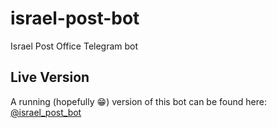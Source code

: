 # israel-post-bot
Israel Post Office Telegram bot

## Live Version
A running (hopefully :grin:) version of this bot can be found here:  
[@israel_post_bot](https://telegram.me/israel_post_bot)

